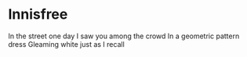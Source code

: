 # Innisfree
In the street one day I saw you among the crowd
In a geometric pattern dress
Gleaming white just as I recall
